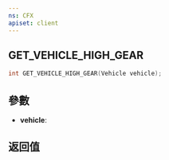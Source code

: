 ```yaml
---
ns: CFX
apiset: client
---
```

## GET_VEHICLE_HIGH_GEAR

```c
int GET_VEHICLE_HIGH_GEAR(Vehicle vehicle);
```


## 參數
* **vehicle**: 

## 返回值
